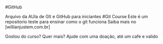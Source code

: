 #GitHub

Arquivo da AUla de GIt e GitHub para iniciantes
#Git Course
Este é um repositorio teste para ensinar como o git funciona
Saiba mais no [willianjustem.com.br]

Gostou do curso? Quer mais? Ajude com uma doação, até um cafe e valido
